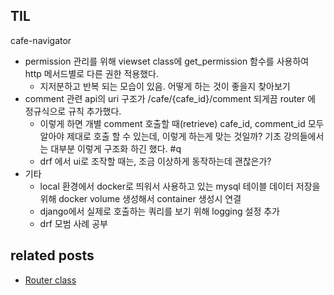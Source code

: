 ## TIL
cafe-navigator
- permission 관리를 위해 viewset class에 get_permission 함수를 사용하여 http 메서드별로 다른 권한 적용했다. 
	- 지저분하고 반복 되는 모습이 있음. 어떻게 하는 것이 좋을지 찾아보기
- comment 관련 api의 uri 구조가 /cafe/{cafe_id}/comment 되게끔 router 에 정규식으로 규칙 추가했다.
	- 이렇게 하면 개별 comment 호출할 때(retrieve) cafe_id, comment_id 모두 알아야 제대로 호출 할 수 있는데, 이렇게 하는게 맞는 것일까? 기초 강의들에서는 대부분 이렇게 구조화 하긴 했다. #q 
	- drf 에서 ui로 조작할 때는, 조금 이상하게 동작하는데 괜찮은가?
 - 기타
	- local 환경에서 docker로 띄워서 사용하고 있는 mysql 테이블 데이터 저장을 위해 docker volume 생성해서 container 생성시 연결
	- django에서 실제로 호출하는 쿼리를 보기 위해 logging 설정 추가
	- drf 모범 사례 공부


## related posts
- [Router class](https://github.com/aohus/TIL/blob/main/python/django/drf-Router-class.md)
